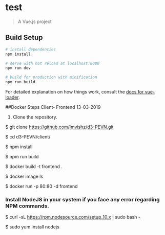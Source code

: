 # test

> A Vue.js project

## Build Setup

``` bash
# install dependencies
npm install

# serve with hot reload at localhost:8080
npm run dev

# build for production with minification
npm run build
```

For detailed explanation on how things work, consult the [docs for vue-loader](http://vuejs.github.io/vue-loader).

##Docker Steps Client- Frontend 13-03-2019
1.  Clone the repository.

$ git clone https://github.com/imvishz/d3-PEVN.git

$ cd d3-PEVN/client/

$ npm install

$ npm run build

$ docker build -t frontend .

$ docker image ls

$ docker run -p 80:80 -d frontend


### Install NodeJS in your system if you face any error regarding NPM commands.

$ curl -sL https://rpm.nodesource.com/setup_10.x | sudo bash -

$ sudo yum install nodejs


